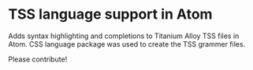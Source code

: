# TSS language support in Atom

Adds syntax highlighting and completions to Titanium Alloy TSS files in Atom.
CSS language package was used to create the TSS grammer files.

Please contribute!
